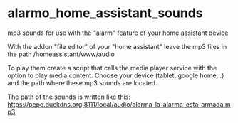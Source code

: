 # alarmo_home_assistant_sounds
mp3 sounds for use with the "alarm" feature of your home assistant device

With the addon "file editor" of your "home assistant" leave the mp3 files in the path /homeassistant/www/audio 

To play them create a script that calls the media player service with the option to play media content.  Choose your device (tablet, google home...) and the path where these mp3 sounds are located.

The path of the sounds is written like this: https://pepe.duckdns.org:8111/local/audio/alarma_la_alarma_esta_armada.mp3
